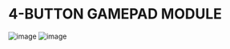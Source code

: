 # 4-BUTTON GAMEPAD MODULE

![image](https://user-images.githubusercontent.com/97187462/148432597-5b4b885f-f922-4ef6-b2b6-c6827dd4c322.png)
![image](https://user-images.githubusercontent.com/97187462/148434961-3f1f92e9-f8b3-49da-8c26-be5899579b79.png)

